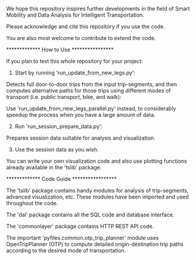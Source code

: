 

We hope this repository inspires further developments in the field of Smart Mobility and Data Analysis for Intelligent Transportation.

Please acknowledge and cite this repository if you use the code. 

You are also most welcome to contribute to extend the code.


************* How to Use ****************

If you plan to test this whole repository for your project: 

1. Start by running 'run_update_from_new_legs.py':

Detects full door-to-door trips from the input trip-segments, and then computes alternative paths for those trips using different modes of transport (i.e. public transport, bike, and walk):

Use 'run_update_from_new_legs_parallel.py' instead, to considerably speedup the process when you have a large amount of data.


2. Run 'run_session_prepare_data.py':

Prepares session data suitable for analysis and visualization.


3. Use the session data as you wish. 

You can write your own visualization code and also use plotting functions already available in the 'tslib' package. 



************* Code Guide *****************

The 'tslib' package contains handy modules for analysis of trip-segments, advanced visualization, etc. These modules have been imported and used throughout the code.

The 'dal' package contains all the SQL code and database interface.

The 'commonlayer' package contains HTTP REST API code.

The important 'pyfiles.common.otp_trip_planner' module uses OpenTripPlanner (OTP) to compute detailed origin-destination trip paths according to the desired mode of transportation.



